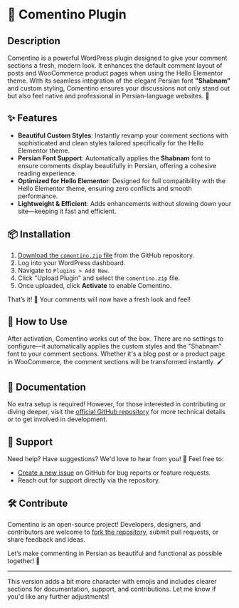 # 🎨 Comentino Plugin

## Description

Comentino is a powerful WordPress plugin designed to give your comment sections a fresh, modern look. It enhances the default comment layout of posts and WooCommerce product pages when using the Hello Elementor theme. With its seamless integration of the elegant Persian font **"Shabnam"** and custom styling, Comentino ensures your discussions not only stand out but also feel native and professional in Persian-language websites. 🌟

## ✨ Features

- **Beautiful Custom Styles**: Instantly revamp your comment sections with sophisticated and clean styles tailored specifically for the Hello Elementor theme.
- **Persian Font Support**: Automatically applies the **Shabnam** font to ensure comments display beautifully in Persian, offering a cohesive reading experience.
- **Optimized for Hello Elementor**: Designed for full compatibility with the Hello Elementor theme, ensuring zero conflicts and smooth performance.
- **Lightweight & Efficient**: Adds enhancements without slowing down your site—keeping it fast and efficient.

## 📦 Installation

1. [Download the `comentino.zip` file](https://github.com/shokrino/comentino) from the GitHub repository.
2. Log into your WordPress dashboard.
3. Navigate to `Plugins > Add New`.
4. Click "Upload Plugin" and select the `comentino.zip` file.
5. Once uploaded, click **Activate** to enable Comentino.

That’s it! 🎉 Your comments will now have a fresh look and feel!

## 🚀 How to Use

After activation, Comentino works out of the box. There are no settings to configure—it automatically applies the custom styles and the "Shabnam" font to your comment sections. Whether it's a blog post or a product page in WooCommerce, the comment sections will be transformed instantly. 🖌️

## 📖 Documentation

No extra setup is required! However, for those interested in contributing or diving deeper, visit the [official GitHub repository](https://github.com/shokrino/comentino) for more technical details or to get involved in development.

## 💬 Support

Need help? Have suggestions? We'd love to hear from you! 📨 Feel free to:
- [Create a new issue](https://github.com/shokrino/comentino/issues) on GitHub for bug reports or feature requests.
- Reach out for support directly via the repository.

## 🛠️ Contribute

Comentino is an open-source project! Developers, designers, and contributors are welcome to [fork the repository](https://github.com/shokrino/comentino), submit pull requests, or share feedback and ideas.

Let’s make commenting in Persian as beautiful and functional as possible together! 🚀

---

This version adds a bit more character with emojis and includes clearer sections for documentation, support, and contributions. Let me know if you'd like any further adjustments!
